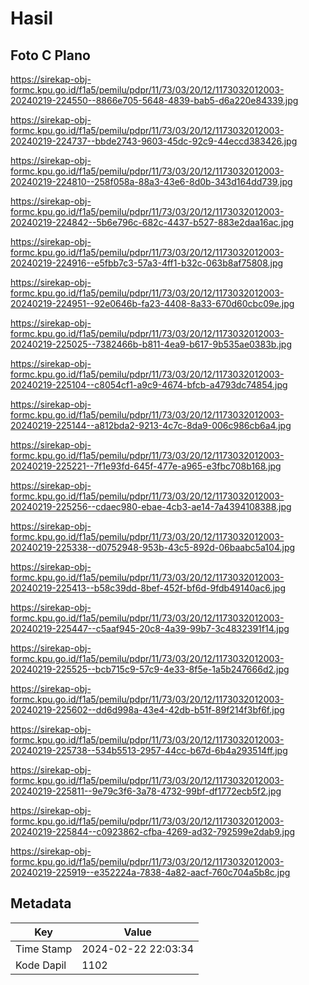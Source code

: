 # Hasil

## Foto C Plano

https://sirekap-obj-formc.kpu.go.id/f1a5/pemilu/pdpr/11/73/03/20/12/1173032012003-20240219-224550--8866e705-5648-4839-bab5-d6a220e84339.jpg

https://sirekap-obj-formc.kpu.go.id/f1a5/pemilu/pdpr/11/73/03/20/12/1173032012003-20240219-224737--bbde2743-9603-45dc-92c9-44eccd383426.jpg

https://sirekap-obj-formc.kpu.go.id/f1a5/pemilu/pdpr/11/73/03/20/12/1173032012003-20240219-224810--258f058a-88a3-43e6-8d0b-343d164dd739.jpg

https://sirekap-obj-formc.kpu.go.id/f1a5/pemilu/pdpr/11/73/03/20/12/1173032012003-20240219-224842--5b6e796c-682c-4437-b527-883e2daa16ac.jpg

https://sirekap-obj-formc.kpu.go.id/f1a5/pemilu/pdpr/11/73/03/20/12/1173032012003-20240219-224916--e5fbb7c3-57a3-4ff1-b32c-063b8af75808.jpg

https://sirekap-obj-formc.kpu.go.id/f1a5/pemilu/pdpr/11/73/03/20/12/1173032012003-20240219-224951--92e0646b-fa23-4408-8a33-670d60cbc09e.jpg

https://sirekap-obj-formc.kpu.go.id/f1a5/pemilu/pdpr/11/73/03/20/12/1173032012003-20240219-225025--7382466b-b811-4ea9-b617-9b535ae0383b.jpg

https://sirekap-obj-formc.kpu.go.id/f1a5/pemilu/pdpr/11/73/03/20/12/1173032012003-20240219-225104--c8054cf1-a9c9-4674-bfcb-a4793dc74854.jpg

https://sirekap-obj-formc.kpu.go.id/f1a5/pemilu/pdpr/11/73/03/20/12/1173032012003-20240219-225144--a812bda2-9213-4c7c-8da9-006c986cb6a4.jpg

https://sirekap-obj-formc.kpu.go.id/f1a5/pemilu/pdpr/11/73/03/20/12/1173032012003-20240219-225221--7f1e93fd-645f-477e-a965-e3fbc708b168.jpg

https://sirekap-obj-formc.kpu.go.id/f1a5/pemilu/pdpr/11/73/03/20/12/1173032012003-20240219-225256--cdaec980-ebae-4cb3-ae14-7a4394108388.jpg

https://sirekap-obj-formc.kpu.go.id/f1a5/pemilu/pdpr/11/73/03/20/12/1173032012003-20240219-225338--d0752948-953b-43c5-892d-06baabc5a104.jpg

https://sirekap-obj-formc.kpu.go.id/f1a5/pemilu/pdpr/11/73/03/20/12/1173032012003-20240219-225413--b58c39dd-8bef-452f-bf6d-9fdb49140ac6.jpg

https://sirekap-obj-formc.kpu.go.id/f1a5/pemilu/pdpr/11/73/03/20/12/1173032012003-20240219-225447--c5aaf945-20c8-4a39-99b7-3c4832391f14.jpg

https://sirekap-obj-formc.kpu.go.id/f1a5/pemilu/pdpr/11/73/03/20/12/1173032012003-20240219-225525--bcb715c9-57c9-4e33-8f5e-1a5b247666d2.jpg

https://sirekap-obj-formc.kpu.go.id/f1a5/pemilu/pdpr/11/73/03/20/12/1173032012003-20240219-225602--dd6d998a-43e4-42db-b51f-89f214f3bf6f.jpg

https://sirekap-obj-formc.kpu.go.id/f1a5/pemilu/pdpr/11/73/03/20/12/1173032012003-20240219-225738--534b5513-2957-44cc-b67d-6b4a293514ff.jpg

https://sirekap-obj-formc.kpu.go.id/f1a5/pemilu/pdpr/11/73/03/20/12/1173032012003-20240219-225811--9e79c3f6-3a78-4732-99bf-df1772ecb5f2.jpg

https://sirekap-obj-formc.kpu.go.id/f1a5/pemilu/pdpr/11/73/03/20/12/1173032012003-20240219-225844--c0923862-cfba-4269-ad32-792599e2dab9.jpg

https://sirekap-obj-formc.kpu.go.id/f1a5/pemilu/pdpr/11/73/03/20/12/1173032012003-20240219-225919--e352224a-7838-4a82-aacf-760c704a5b8c.jpg


## Metadata

| Key        | Value               |
| ---------- | ------------------- |
| Time Stamp | 2024-02-22 22:03:34 |
| Kode Dapil | 1102                |



